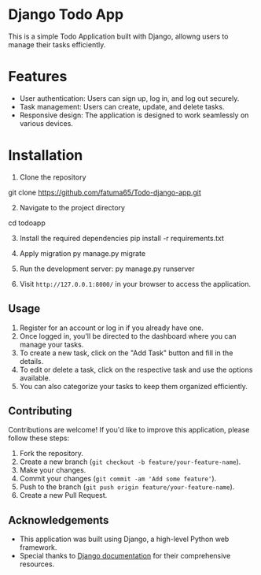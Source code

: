 # Django Todo App
This is a simple Todo Application built with Django, allowng users to manage their tasks efficiently.

# Features
- User authentication: Users can sign up, log in, and log out securely.
- Task management: Users can create, update, and delete tasks.
- Responsive design: The application is designed to work seamlessly on various devices.

# Installation
1. Clone the repository

git clone https://github.com/fatuma65/Todo-django-app.git

2. Navigate to the project directory

cd todoapp

3. Install the required dependencies
pip install -r requirements.txt

4. Apply migration
py manage.py migrate

5. Run the development server:
py manage.py runserver


6. Visit `http://127.0.0.1:8000/` in your browser to access the application.

## Usage

1. Register for an account or log in if you already have one.
2. Once logged in, you'll be directed to the dashboard where you can manage your tasks.
3. To create a new task, click on the "Add Task" button and fill in the details.
4. To edit or delete a task, click on the respective task and use the options available.
5. You can also categorize your tasks to keep them organized efficiently.

## Contributing

Contributions are welcome! If you'd like to improve this application, please follow these steps:

1. Fork the repository.
2. Create a new branch (`git checkout -b feature/your-feature-name`).
3. Make your changes.
4. Commit your changes (`git commit -am 'Add some feature'`).
5. Push to the branch (`git push origin feature/your-feature-name`).
6. Create a new Pull Request.

## Acknowledgements

- This application was built using Django, a high-level Python web framework.
- Special thanks to [Django documentation](https://docs.djangoproject.com/) for their comprehensive resources.

